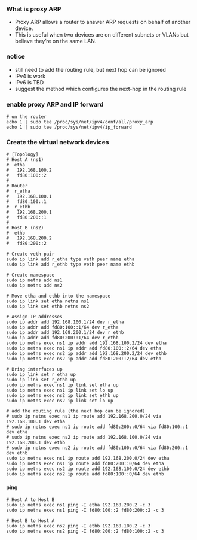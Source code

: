 ### What is proxy ARP
- Proxy ARP allows a router to answer ARP requests on behalf of another device.
- This is useful when two devices are on different subnets or VLANs but believe they’re on the same LAN.

### notice
- still need to add the routing rule, but next hop can be ignored
- IPv4 is work
- IPv6 is TBD
- suggest the method which configures the next-hop in the routing rule

### enable proxy ARP and IP forward
```
# on the router
echo 1 | sudo tee /proc/sys/net/ipv4/conf/all/proxy_arp
echo 1 | sudo tee /proc/sys/net/ipv4/ip_forward
```

### Create the virtual network devices
```
# [Topology]
# Host A (ns1)
#  etha
#   192.168.100.2
#   fd80:100::2
#
# Router
#  r_etha
#   192.168.100.1
#   fd80:100::1
#  r_ethb
#   192.168.200.1
#   fd80:200::1
#
# Host B (ns2)
#  ethb
#   192.168.200.2
#   fd80:200::2

# Create veth pair
sudo ip link add r_etha type veth peer name etha
sudo ip link add r_ethb type veth peer name ethb

# Create namespace
sudo ip netns add ns1
sudo ip netns add ns2

# Move etha and ethb into the namespace
sudo ip link set etha netns ns1
sudo ip link set ethb netns ns2

# Assign IP addresses
sudo ip addr add 192.168.100.1/24 dev r_etha
sudo ip addr add fd80:100::1/64 dev r_etha
sudo ip addr add 192.168.200.1/24 dev r_ethb
sudo ip addr add fd80:200::1/64 dev r_ethb
sudo ip netns exec ns1 ip addr add 192.168.100.2/24 dev etha
sudo ip netns exec ns1 ip addr add fd80:100::2/64 dev etha
sudo ip netns exec ns2 ip addr add 192.168.200.2/24 dev ethb
sudo ip netns exec ns2 ip addr add fd80:200::2/64 dev ethb

# Bring interfaces up
sudo ip link set r_etha up
sudo ip link set r_ethb up
sudo ip netns exec ns1 ip link set etha up
sudo ip netns exec ns1 ip link set lo up
sudo ip netns exec ns2 ip link set ethb up
sudo ip netns exec ns2 ip link set lo up

# add the routing rule (the next hop can be ignored)
# sudo ip netns exec ns1 ip route add 192.168.200.0/24 via 192.168.100.1 dev etha
# sudo ip netns exec ns1 ip route add fd80:200::0/64 via fd80:100::1 dev etha
# sudo ip netns exec ns2 ip route add 192.168.100.0/24 via 192.168.200.1 dev ethb
# sudo ip netns exec ns2 ip route add fd80:100::0/64 via fd80:200::1 dev ethb
sudo ip netns exec ns1 ip route add 192.168.200.0/24 dev etha
sudo ip netns exec ns1 ip route add fd80:200::0/64 dev etha
sudo ip netns exec ns2 ip route add 192.168.100.0/24 dev ethb
sudo ip netns exec ns2 ip route add fd80:100::0/64 dev ethb
```

#### ping
```
# Host A to Host B
sudo ip netns exec ns1 ping -I etha 192.168.200.2 -c 3
sudo ip netns exec ns1 ping -I fd80:100::2 fd80:200::2 -c 3

# Host B to Host A
sudo ip netns exec ns2 ping -I ethb 192.168.100.2 -c 3
sudo ip netns exec ns2 ping -I fd80:200::2 fd80:100::2 -c 3
```
